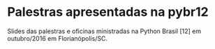 # Palestras apresentadas na pybr12

Slides das palestras e oficinas ministradas na Python Brasil \[12\] em
outubro/2016 em Florianópolis/SC.
